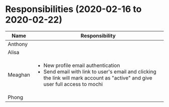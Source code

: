 # Responsibilities (2020-02-16 to 2020-02-22)

| Name | Responsibility |
|----|------------|
| Anthony |  |
| Alisa |  |
| Meaghan | <ul><li>New profile email authentication</li><li>Send email with link to user's email and clicking the link will mark account as "active" and give user full access to mochi</li></ul> |
| Phong |  |
